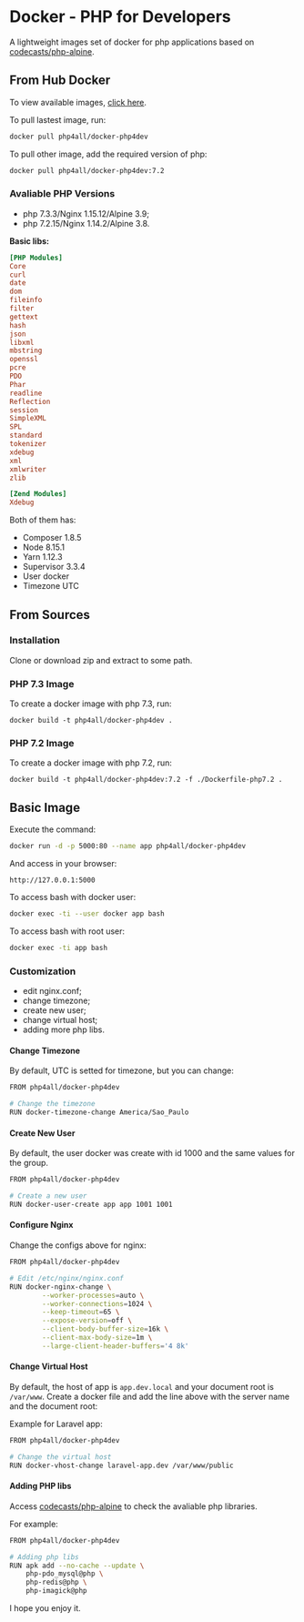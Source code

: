 # Docker - PHP for Developers

A lightweight images set of docker for php applications based on [codecasts/php-alpine](https://github.com/codecasts/php-alpine).

## From Hub Docker

To view available images, [click here](https://hub.docker.com/r/php4all/php4dev).

To pull lastest image, run:

```sh
docker pull php4all/docker-php4dev
```

To pull other image, add the required version of php:

```sh
docker pull php4all/docker-php4dev:7.2
```

### Avaliable PHP Versions

* php 7.3.3/Nginx 1.15.12/Alpine 3.9;
* php 7.2.15/Nginx 1.14.2/Alpine 3.8.

**Basic libs:**

```ini
[PHP Modules]
Core
curl
date
dom
fileinfo
filter
gettext
hash
json
libxml
mbstring
openssl
pcre
PDO
Phar
readline
Reflection
session
SimpleXML
SPL
standard
tokenizer
xdebug
xml
xmlwriter
zlib

[Zend Modules]
Xdebug
```

Both of them has:

* Composer 1.8.5
* Node 8.15.1
* Yarn 1.12.3
* Supervisor 3.3.4
* User docker
* Timezone UTC

## From Sources

### Installation

Clone or download zip and extract to some path.

### PHP 7.3 Image

To create a docker image with php 7.3, run:

```
docker build -t php4all/docker-php4dev .
```

### PHP 7.2 Image

To create a docker image with php 7.2, run:

```
docker build -t php4all/docker-php4dev:7.2 -f ./Dockerfile-php7.2 .
```

## Basic Image

Execute the command:

```sh
docker run -d -p 5000:80 --name app php4all/docker-php4dev
```

And access in your browser:

```
http://127.0.0.1:5000
```

To access bash with docker user:

```sh
docker exec -ti --user docker app bash
```

To access bash with root user:

```sh
docker exec -ti app bash
```

### Customization

* edit nginx.conf;
* change timezone;
* create new user;
* change virtual host;
* adding more php libs.

#### Change Timezone

By default, UTC is setted for timezone, but you can change:

```sh
FROM php4all/docker-php4dev

# Change the timezone
RUN docker-timezone-change America/Sao_Paulo
```

#### Create New User

By default, the user docker was create with id 1000 and the same values for the group.

```sh
FROM php4all/docker-php4dev

# Create a new user
RUN docker-user-create app app 1001 1001
```

#### Configure Nginx

Change the configs above for nginx:

```sh
FROM php4all/docker-php4dev

# Edit /etc/nginx/nginx.conf
RUN docker-nginx-change \
        --worker-processes=auto \
        --worker-connections=1024 \
        --keep-timeout=65 \
        --expose-version=off \
        --client-body-buffer-size=16k \
        --client-max-body-size=1m \
        --large-client-header-buffers='4 8k'
```

#### Change Virtual Host

By default, the host of app is `app.dev.local` and your document root is `/var/www`.
Create a docker file and add the line above with the server name and the document root:

Example for Laravel app:

```sh
FROM php4all/docker-php4dev

# Change the virtual host
RUN docker-vhost-change laravel-app.dev /var/www/public
```

#### Adding PHP libs

Access [codecasts/php-alpine](https://github.com/codecasts/php-alpine#available-packages) to check the avaliable php libraries.

For example:

```sh
FROM php4all/docker-php4dev

# Adding php libs
RUN apk add --no-cache --update \
    php-pdo_mysql@php \
    php-redis@php \
    php-imagick@php
```

I hope you enjoy it.